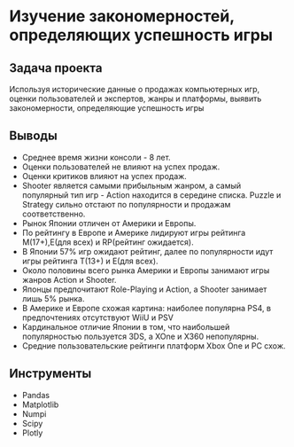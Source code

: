# Изучение закономерностей, определяющих успешность игры

## Задача проекта  
Используя исторические данные о продажах компьютерных игр, оценки пользователей и экспертов, жанры и платформы, выявить закономерности, определяющие успешность игры

## Выводы
- Среднее время жизни консоли - 8 лет.
- Оценки пользователей не влияют на успех продаж.
- Оценки критиков влияют на успех продаж.
- Shooter является самыми прибыльным жанром, а самый популярный тип игр - Action находится в середине списка. Puzzle и Strategy сильно отстают по популярности и продажам соответственно.
- Рынок Японии отличен от Америки и Европы.
- По рейтингу в Европе и Америке лидируют игры рейтинга M(17+),E(для всех) и RP(рейтинг ожидается).
- В Японии 57% игр ожидают рейтинг, далее по популярности идут игры рейтинга T(13+) и E(для всех).
- Около половины всего рынка Америки и Европы занимают игры жанров Action и Shooter.
- Японцы предпочитают Role-Playing и Action, а Shooter занимает лишь 5% рынка.
- В Америке и Европе схожая картина: наиболее популярна PS4, в предпочтениях отсутствуют WiiU и PSV
- Кардинальное отличие Японии в том, что наибольшей популярностью пользуется 3DS, а XOne и X360 непопулярны.
- Средние пользовательские рейтинги платформ Xbox One и PC схож.

## Инструменты
- Pandas
- Matplotlib
- Numpi
- Scipy
- Plotly
